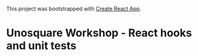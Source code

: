 This project was bootstrapped with [Create React App](https://github.com/facebook/create-react-app).

# Unosquare Workshop - React hooks and unit tests